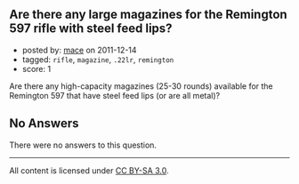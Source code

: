 ## Are there any large magazines for the Remington 597 rifle with steel feed lips?

- posted by: [mace](https://stackexchange.com/users/-1/163-mace) on 2011-12-14
- tagged: `rifle`, `magazine`, `.22lr`, `remington`
- score: 1

Are there any high-capacity magazines (25-30 rounds) available for the Remington 597 that have steel feed lips (or are all metal)?

## No Answers

There were no answers to this question.


---

All content is licensed under [CC BY-SA 3.0](https://creativecommons.org/licenses/by-sa/3.0/).
